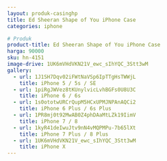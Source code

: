 ```yaml
---
layout: produk-casinghp
title: Ed Sheeran Shape of You iPhone Case
categories: iphone

# Produk
product-title: Ed Sheeran Shape of You iPhone Case
harga: 90000
sku: hn-4151
image-drive: 1UK6mVHdVKN21V_ewc_sIhYQC_3Stt3wM
gallery:
  - url: 1J1SH7Dqv02iFWtNaVSp6IpTTgHsTWWjL
    title: iPhone 5 / 5s / SE
  - url: 1piRgJWVez8tKUnylvicLvhBGFs0U8U3C
    title: iPhone 6 / 6s
  - url: 1s0ototwURCrQupM5HCxUPMJNPAnAQCi2
    title: iPhone 6 Plus / 6s Plus
  - url: 1PR8mj0t92MwAB0Z4phDAaMtLZk19IimV
    title: iPhone 7 / 8
  - url: 1kyR41deIwuJtv9nN4vMQPMPu-7b65lXt
    title: iPhone 7 Plus / 8 Plus
  - url: 1UK6mVHdVKN21V_ewc_sIhYQC_3Stt3wM
    title: iPhone X
---
```

